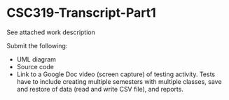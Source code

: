 # CSC319-Transcript-Part1

See attached work description

Submit the following:
- UML diagram
- Source code
- Link to a Google Doc video (screen capture) of testing activity. Tests have to include creating multiple semesters with multiple classes, save and restore of data (read and write CSV file), and reports.
